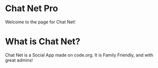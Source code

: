 # Chat Net Pro
  Welcome to the page for Chat Net!
  
# What is Chat Net?
  Chat Net is a Social App made on code.org.
It is Family Friendly, and with great admins!


